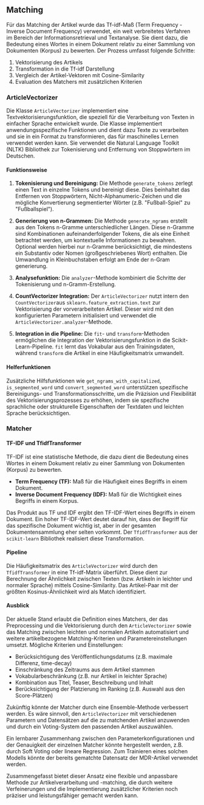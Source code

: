 ## Matching

Für das Matching der Artikel wurde das Tf-idf-Maß (Term Frequency - Inverse Document Frequency) verwendet, ein weit verbreitetes Verfahren im Bereich der Informationsretrieval und Textanalyse. Sie dient dazu, die Bedeutung eines Wortes in einem Dokument relativ zu einer Sammlung von Dokumenten (Korpus) zu bewerten. Der Prozess umfasst folgende Schritte:

1. Vektorisierung des Artikels
2. Transformation in die Tf-idf Darstellung
3. Vergleich der Artikel-Vektoren mit Cosine-Similarity
4. Evaluation des Matchers mit zusätzlichen Kriterien

### ArticleVectorizer

Die Klasse `ArticleVectorizer` implementiert eine Textvektorisierungsfunktion, die speziell für die Verarbeitung von Texten in einfacher Sprache entwickelt wurde. 
Die Klasse implementiert anwendungsspezifische Funktionen und dient dazu Texte zu verarbeiten und sie in ein Format zu transformieren, das für maschinelles Lernen verwendet werden kann.
Sie verwendet die Natural Language Toolkit (NLTK) Bibliothek zur Tokenisierung und Entfernung von Stoppwörtern im Deutschen.

#### Funktionsweise

1. **Tokenisierung und Bereinigung:** Die Methode `generate_tokens` zerlegt einen Text in einzelne Tokens und bereinigt diese. Dies beinhaltet das Entfernen von Stoppwörtern, Nicht-Alphanumeric-Zeichen und die mögliche Konvertierung segmentierter Wörter (z.B. "Fußball-Spiel" zu "Fußballspiel").

2. **Generierung von n-Grammen:** Die Methode `generate_ngrams` erstellt aus den Tokens n-Gramme unterschiedlicher Längen. Diese n-Gramme sind Kombinationen aufeinanderfolgender Tokens, die als eine Einheit betrachtet werden, um kontextuelle Informationen zu bewahren. Optional werden hierbei nur n-Gramme berücksichtigt, die mindestens ein Substantiv oder Nomen (großgeschriebenes Wort) enthalten. Die Umwandlung in Kleinbuchstaben erfolgt am Ende der n-Gram generierung. 

3. **Analysefunktion:** Die `analyzer`-Methode kombiniert die Schritte der Tokenisierung und n-Gramm-Erstellung.

4. **CountVectorizer Integration:** Der `ArticleVectorizer` nutzt intern den `CountVectorizer`aus `sklearn.feature_extraction.text` zur Vektorisierung der vorverarbeiteten Artikel. Dieser wird mit den konfigurierten Parametern initialisiert und verwendet die `ArticleVectorizer.analyzer`-Methode.

5. **Integration in die Pipeline:** Die `fit`- und `transform`-Methoden ermöglichen die Integration der Vektorisierungsfunktion in die Scikit-Learn-Pipeline. `fit` lernt das Vokabular aus den Trainingsdaten, während `transform` die Artikel in eine Häufigkeitsmatrix umwandelt.

#### Helferfunktionen

Zusätzliche Hilfsfunktionen wie `get_ngrams_with_capitalized`, `is_segmented_word` und `convert_segmented_word` unterstützen spezifische Bereinigungs- und Transformationsschritte, um die Präzision und Flexibilität des Vektorisierungsprozesses zu erhöhen, indem sie spezifische sprachliche oder strukturelle Eigenschaften der Textdaten und leichten Sprache berücksichtigen.

### Matcher

#### TF-IDF und TfidfTransformer

TF-IDF ist eine statistische Methode, die dazu dient die Bedeutung eines Wortes in einem Dokument relativ zu einer Sammlung von Dokumenten (Korpus) zu bewerten.

- **Term Frequency (TF):** Maß für die Häufigkeit eines Begriffs in einem Dokument.
- **Inverse Document Frequency (IDF):** Maß für die Wichtigkeit eines Begriffs in einem Korpus.

Das Produkt aus TF und IDF ergibt den TF-IDF-Wert eines Begriffs in einem Dokument. Ein hoher TF-IDF-Wert deutet darauf hin, dass der Begriff für das spezifische Dokument wichtig ist, aber in der gesamten Dokumentensammlung eher selten vorkommt.
Der `TfidfTransformer` aus der `scikit-learn` Bibliothek realisiert diese Transformation.

#### Pipeline 

Die Häufigkeitsmatrix des `ArticleVectorizer` wird durch den `TfidfTransformer` in eine Tf-idf-Matrix überführt. Diese dient zur Berechnung der Ähnlichkeit zwischen Texten (bzw. Artikeln in leichter und normaler Sprache) mittels Cosine-Similarity. 
Das Artikel-Paar mit der größten Kosinus-Ähnlichkeit wird als Match identifiziert.

#### Ausblick

Der aktuelle Stand erlaubt die Definition eines Matchers, der das Preprocessing und die Vektorisierung durch den `ArticleVectorizer` sowie das Matching zwischen leichten und normalen Artikeln automatisiert und weitere artikelbezogene Matching-Kriterien und Parametereinstellungen umsetzt. 
Mögliche Kriterien und Einstellungen:

- Berücksichtigung des Veröffentlichungsdatums (z.B. maximale Differenz, time-decay)
- Einschränkung des Zeitraums aus dem Artikel stammen
- Vokabularbeschränkung (z.B. nur Artikel in leichter Sprache)
- Kombination aus Titel, Teaser, Beschreibung und Inhalt
- Berücksichtigung der Platzierung im Ranking (z.B. Auswahl aus den Score-Plätzen)
    

Zukünftig könnte der Matcher durch eine Ensemble-Methode verbessert werden. Es wäre sinnvoll, den `ArticleVectorizer` mit verschiedenen Parametern und Datensätzen auf die zu matchenden Artikel anzuwenden und durch ein Voting-System den passenden Artikel auszuwählen.

Ein lernbarer Zusammenhang zwischen den Parameterkonfigurationen und der Genauigkeit der einzelnen Matcher könnte hergestellt werden, z.B. durch Soft Voting oder lineare Regression. Zum Trainieren eines solchen Modells könnte der bereits gematchte Datensatz der MDR-Artikel verwendet werden.

Zusammengefasst bietet dieser Ansatz eine flexible und anpassbare Methode zur Artikelverarbeitung und -matching, die durch weitere Verfeinerungen und die Implementierung zusätzlicher Kriterien noch präziser und leistungsfähiger gemacht werden kann.
